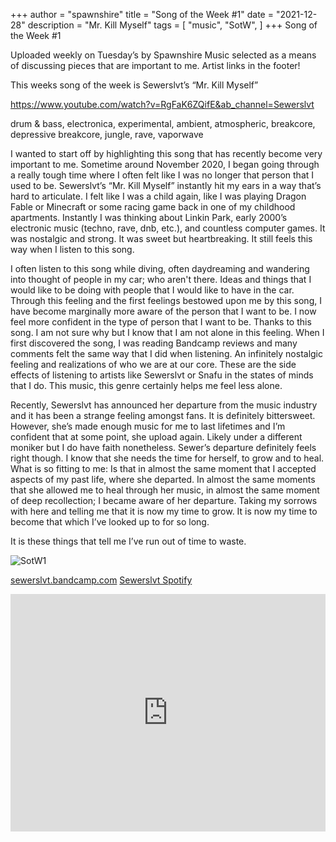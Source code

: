 +++
author = "spawnshire"
title = "Song of the Week #1"
date = "2021-12-28"
description = "Mr. Kill Myself"
tags = [
    "music", "SotW",
]
+++
Song of the Week #1
  
Uploaded weekly on Tuesday’s by Spawnshire 
Music selected as a means of discussing pieces that are important to me.
Artist links in the footer!
  
This weeks song of the week is Sewerslvt’s “Mr. Kill Myself”
  
https://www.youtube.com/watch?v=RgFaK6ZQifE&ab_channel=Sewerslvt

drum & bass, electronica, experimental, ambient, atmospheric, breakcore, depressive breakcore, jungle, rave, vaporwave
  
I wanted to start off by highlighting this song that has recently become very important to me. Sometime around November 2020, I began going through a really tough time where I often felt like I was no longer that person that I used to be. Sewerslvt’s “Mr. Kill Myself” instantly hit my ears in a way that’s hard to articulate. I felt like I was a child again, like I was playing Dragon Fable or Minecraft or some racing game back in one of my childhood apartments. Instantly I was thinking about Linkin Park, early 2000’s electronic music (techno, rave, dnb, etc.), and countless computer games. It was nostalgic and strong. It was sweet but heartbreaking. It still feels this way when I listen to this song.
  
I often listen to this song while diving, often daydreaming and wandering into thought of people in my car; who aren't there. Ideas and things that I would like to be doing with people that I would like to have in the car. Through this feeling and the first feelings bestowed upon me by this song, I have become marginally more aware of the person that I want to be. I now feel more confident in the type of person that I want to be. Thanks to this song. I am not sure why but I know that I am not alone in this feeling. When I first discovered the song, I was reading Bandcamp reviews and many comments felt the same way that I did when listening. An infinitely nostalgic feeling and realizations of who we are at our core. These are the side effects of listening to artists like Sewerslvt or Snafu in the states of minds that I do. This music, this genre certainly helps me feel less alone.
  
Recently, Sewerslvt has announced her departure from the music industry and it has been a strange feeling amongst fans. It is definitely bittersweet. However, she’s made enough music for me to last lifetimes and I’m confident that at some point, she upload again. Likely under a different moniker but I do have faith nonetheless. Sewer’s departure definitely feels right though. I know that she needs the time for herself, to grow and to heal. What is so fitting to me: Is that in almost the same moment that I accepted aspects of my past life, where she departed. In almost the same moments that she allowed me to heal through her music, in almost the same moment of deep recollection; I became aware of her departure. Taking my sorrows with here and telling me that it is now my time to grow. It is now my time to become that which I’ve looked up to for so long.
  
It is these things that tell me I’ve run out of time to waste.
  
![SotW1](/draining-love-story.jpg)

[sewerslvt.bandcamp.com](https://sewerslvt.bandcamp.com/)
[Sewerslvt Spotify](https://open.spotify.com/artist/30F64wQIHvLiFTGaNZ73nU?si=4FhFK4LzRs6aUyp682jPcg)
<iframe src="https://open.spotify.com/embed/artist/30F64wQIHvLiFTGaNZ73nU?utm_source=generator" width="100%" height="380" frameBorder="0" allowfullscreen="" allow="autoplay; clipboard-write; encrypted-media; fullscreen; picture-in-picture"></iframe>